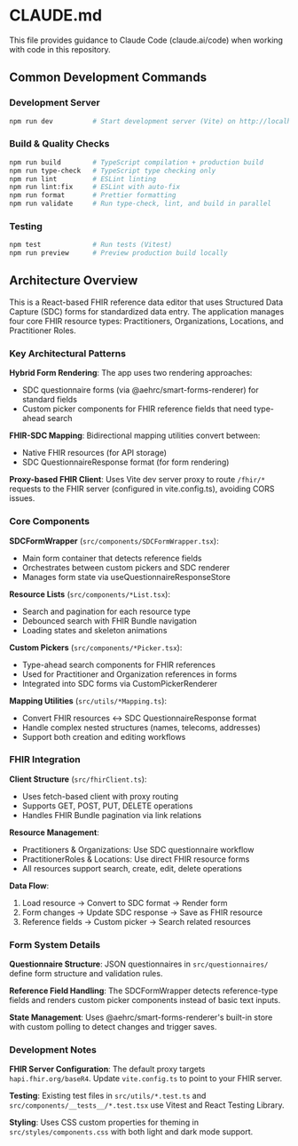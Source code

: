 # CLAUDE.md

This file provides guidance to Claude Code (claude.ai/code) when working with code in this repository.

## Common Development Commands

### Development Server
```bash
npm run dev          # Start development server (Vite) on http://localhost:5173
```

### Build & Quality Checks
```bash
npm run build        # TypeScript compilation + production build
npm run type-check   # TypeScript type checking only
npm run lint         # ESLint linting
npm run lint:fix     # ESLint with auto-fix
npm run format       # Prettier formatting
npm run validate     # Run type-check, lint, and build in parallel
```

### Testing
```bash
npm test             # Run tests (Vitest)
npm run preview      # Preview production build locally
```

## Architecture Overview

This is a React-based FHIR reference data editor that uses Structured Data Capture (SDC) forms for standardized data entry. The application manages four core FHIR resource types: Practitioners, Organizations, Locations, and Practitioner Roles.

### Key Architectural Patterns

**Hybrid Form Rendering**: The app uses two rendering approaches:
- SDC questionnaire forms (via @aehrc/smart-forms-renderer) for standard fields
- Custom picker components for FHIR reference fields that need type-ahead search

**FHIR-SDC Mapping**: Bidirectional mapping utilities convert between:
- Native FHIR resources (for API storage)
- SDC QuestionnaireResponse format (for form rendering)

**Proxy-based FHIR Client**: Uses Vite dev server proxy to route `/fhir/*` requests to the FHIR server (configured in vite.config.ts), avoiding CORS issues.

### Core Components

**SDCFormWrapper** (`src/components/SDCFormWrapper.tsx`):
- Main form container that detects reference fields
- Orchestrates between custom pickers and SDC renderer
- Manages form state via useQuestionnaireResponseStore

**Resource Lists** (`src/components/*List.tsx`):
- Search and pagination for each resource type
- Debounced search with FHIR Bundle navigation
- Loading states and skeleton animations

**Custom Pickers** (`src/components/*Picker.tsx`):
- Type-ahead search components for FHIR references
- Used for Practitioner and Organization references in forms
- Integrated into SDC forms via CustomPickerRenderer

**Mapping Utilities** (`src/utils/*Mapping.ts`):
- Convert FHIR resources ↔ SDC QuestionnaireResponse format
- Handle complex nested structures (names, telecoms, addresses)
- Support both creation and editing workflows

### FHIR Integration

**Client Structure** (`src/fhirClient.ts`):
- Uses fetch-based client with proxy routing
- Supports GET, POST, PUT, DELETE operations
- Handles FHIR Bundle pagination via link relations

**Resource Management**:
- Practitioners & Organizations: Use SDC questionnaire workflow
- PractitionerRoles & Locations: Use direct FHIR resource forms
- All resources support search, create, edit, delete operations

**Data Flow**:
1. Load resource → Convert to SDC format → Render form
2. Form changes → Update SDC response → Save as FHIR resource
3. Reference fields → Custom picker → Search related resources

### Form System Details

**Questionnaire Structure**: JSON questionnaires in `src/questionnaires/` define form structure and validation rules.

**Reference Field Handling**: The SDCFormWrapper detects reference-type fields and renders custom picker components instead of basic text inputs.

**State Management**: Uses @aehrc/smart-forms-renderer's built-in store with custom polling to detect changes and trigger saves.

### Development Notes

**FHIR Server Configuration**: The default proxy targets `hapi.fhir.org/baseR4`. Update `vite.config.ts` to point to your FHIR server.

**Testing**: Existing test files in `src/utils/*.test.ts` and `src/components/__tests__/*.test.tsx` use Vitest and React Testing Library.

**Styling**: Uses CSS custom properties for theming in `src/styles/components.css` with both light and dark mode support.